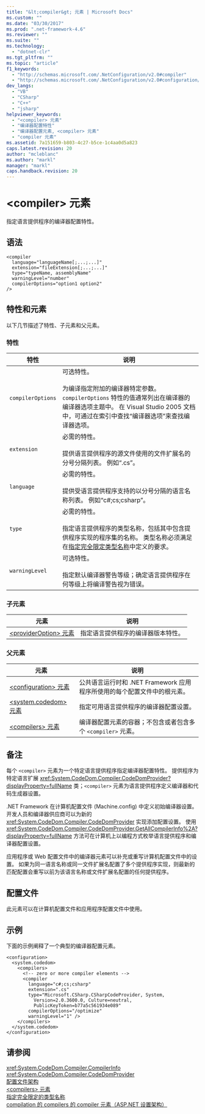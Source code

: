 ```yaml
---
title: "&lt;compiler&gt; 元素 | Microsoft Docs"
ms.custom: ""
ms.date: "03/30/2017"
ms.prod: ".net-framework-4.6"
ms.reviewer: ""
ms.suite: ""
ms.technology: 
  - "dotnet-clr"
ms.tgt_pltfrm: ""
ms.topic: "article"
f1_keywords: 
  - "http://schemas.microsoft.com/.NetConfiguration/v2.0#compiler"
  - "http://schemas.microsoft.com/.NetConfiguration/v2.0#configuration/system.codedom/compilers/compiler"
dev_langs: 
  - "VB"
  - "CSharp"
  - "C++"
  - "jsharp"
helpviewer_keywords: 
  - "<compiler> 元素"
  - "编译器配置特性"
  - "编译器配置元素, <compiler> 元素"
  - "compiler 元素"
ms.assetid: 7a151659-b803-4c27-b5ce-1c4aa0d5a823
caps.latest.revision: 20
author: "mcleblanc"
ms.author: "markl"
manager: "markl"
caps.handback.revision: 20
---
```

# &lt;compiler&gt; 元素
指定语言提供程序的编译器配置特性。  
  
## 语法  
  
```  
<compiler  
  language="languageName[;...;...]"  
  extension="fileExtension[;...;...]"  
  type="typeName, assemblyName"  
  warningLevel="number"  
  compilerOptions="option1 option2"  
/>  
```  
  
## 特性和元素  
 以下几节描述了特性、子元素和父元素。  
  
### 特性  
  
|特性|说明|  
|--------|--------|  
|`compilerOptions`|可选特性。<br /><br /> 为编译指定附加的编译器特定参数。  `compilerOptions` 特性的值通常列出在编译器的编译器选项主题中。  在 Visual Studio 2005 文档中，可通过在索引中查找“编译器选项”来查找编译器选项。|  
|`extension`|必需的特性。<br /><br /> 提供语言提供程序的源文件使用的文件扩展名的分号分隔列表。  例如“.cs”。|  
|`language`|必需的特性。<br /><br /> 提供受语言提供程序支持的以分号分隔的语言名称列表。  例如“c\#;cs;csharp”。|  
|`type`|必需的特性。<br /><br /> 指定语言提供程序的类型名称，包括其中包含提供程序实现的程序集的名称。  类型名称必须满足在[指定完全限定类型名称](../../../../../docs/framework/reflection-and-codedom/specifying-fully-qualified-type-names.md)中定义的要求。|  
|`warningLevel`|可选特性。<br /><br /> 指定默认编译器警告等级；确定语言提供程序在何等级上将编译警告视为错误。|  
  
### 子元素  
  
|元素|说明|  
|--------|--------|  
|[\<providerOption\> 元素](../../../../../docs/framework/configure-apps/file-schema/compiler/provideroption-element.md)|指定语言提供程序的编译器版本特性。|  
  
### 父元素  
  
|元素|说明|  
|--------|--------|  
|[\<configuration\> 元素](../../../../../docs/framework/configure-apps/file-schema/configuration-element.md)|公共语言运行时和 .NET Framework 应用程序所使用的每个配置文件中的根元素。|  
|[\<system.codedom\> 元素](../../../../../docs/framework/configure-apps/file-schema/compiler/system-codedom-element.md)|指定可用语言提供程序的编译器配置设置。|  
|[\<compilers\> 元素](../../../../../docs/framework/configure-apps/file-schema/compiler/compilers-element.md)|编译器配置元素的容器；不包含或者包含多个 `<compiler>` 元素。|  
  
## 备注  
 每个 `<compiler>` 元素为一个特定语言提供程序指定编译器配置特性。  提供程序为特定语言扩展 <xref:System.CodeDom.Compiler.CodeDomProvider?displayProperty=fullName> 类；`<compiler>` 元素为语言提供程序定义编译器和代码生成器设置。  
  
 .NET Framework 在计算机配置文件 \(Machine.config\) 中定义初始编译器设置。  开发人员和编译器供应商可以为新的 <xref:System.CodeDom.Compiler.CodeDomProvider> 实现添加配置设置。  使用 <xref:System.CodeDom.Compiler.CodeDomProvider.GetAllCompilerInfo%2A?displayProperty=fullName> 方法可在计算机上以编程方式枚举语言提供程序和编译器配置设置。  
  
 应用程序或 Web 配置文件中的编译器元素可以补充或重写计算机配置文件中的设置。  如果为同一语言名称或同一文件扩展名配置了多个提供程序实现，则最新的匹配配置会重写以前为该语言名称或文件扩展名配置的任何提供程序。  
  
## 配置文件  
 此元素可以在计算机配置文件和应用程序配置文件中使用。  
  
## 示例  
 下面的示例阐释了一个典型的编译器配置元素。  
  
```  
<configuration>  
  <system.codedom>  
    <compilers>  
      <!-- zero or more compiler elements -->  
      <compiler  
        language="c#;cs;csharp"  
        extension=".cs"  
        type="Microsoft.CSharp.CSharpCodeProvider, System,   
          Version=2.0.3600.0, Culture=neutral,   
          PublicKeyToken=b77a5c561934e089"  
        compilerOptions="/optimize"  
        warningLevel="1" />  
    </compilers>  
  </system.codedom>  
</configuration>  
```  
  
## 请参阅  
 <xref:System.CodeDom.Compiler.CompilerInfo>   
 <xref:System.CodeDom.Compiler.CodeDomProvider>   
 [配置文件架构](../../../../../docs/framework/configure-apps/file-schema/index.md)   
 [\<compilers\> 元素](../../../../../docs/framework/configure-apps/file-schema/compiler/compilers-element.md)   
 [指定完全限定的类型名称](../../../../../docs/framework/reflection-and-codedom/specifying-fully-qualified-type-names.md)   
 [compilation 的 compilers 的 compiler 元素（ASP.NET 设置架构）](http://msdn.microsoft.com/zh-cn/f7d6b078-5d42-4134-b3f7-62e1aba1df1e)